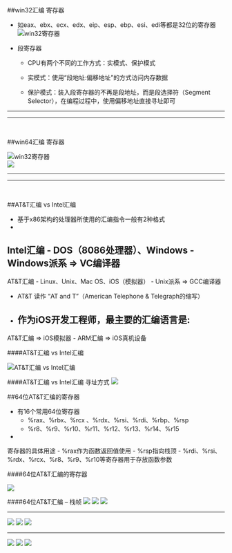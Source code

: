 ##win32汇编 寄存器

- 如eax、ebx、ecx、edx、eip、esp、ebp、esi、edi等都是32位的寄存器
![win32寄存器](/assets/001.png)

- 段寄存器
    - CPU有两个不同的工作方式：实模式、保护模式            
    - 实模式：使用“段地址:偏移地址”的方式访问内存数据
    - 保护模式：装入段寄存器的不再是段地址，而是段选择符（Segment Selector），在编程过程中，使用偏移地址直接寻址即可
    
***  
***   
<br>

    
##win64汇编 寄存器

![win32寄存器](/assets/002.png)
<br>
![](/assets/003.png)

***  
***   
<br>

    
##AT&T汇编 vs Intel汇编

- 基于x86架构的处理器所使用的汇编指令一般有2种格式
- Intel汇编
    - DOS（8086处理器）、Windows
    - Windows派系 => VC编译器
- AT&T汇编
    - Linux、Unix、Mac OS、iOS（模拟器）
    - Unix派系 => GCC编译器
- AT&T 读作 “AT and T”（American Telephone & Telegraph的缩写）
- 作为iOS开发工程师，最主要的汇编语言是:
    - AT&T汇编 => iOS模拟器
    - ARM汇编 => iOS真机设备
    
####AT&T汇编 vs Intel汇编

![AT&T汇编 vs Intel汇编](/assets/004.png)

####AT&T汇编 vs Intel汇编 寻址方式
![](/assets/005.png)

##64位AT&T汇编的寄存器

- 有16个常用64位寄存器
    - %rax、%rbx、%rcx 、%rdx、%rsi、%rdi、%rbp、%rsp
    - %r8、%r9、%r10、%r11、%r12、%r13、%r14、%r15
- 寄存器的具体用途
    - %rax作为函数返回值使用
    - %rsp指向栈顶
    - %rdi、%rsi、%rdx、%rcx、%r8、%r9、%r10等寄存器用于存放函数参数

####64位AT&T汇编的寄存器

![](/assets/006.png)

####64位AT&T汇编 – 栈帧
![](/assets/007.png)
![](/assets/008.png)
![](/assets/009.png)
***
![](/assets/010.png)
![](/assets/011.png)
![](/assets/012.png)
***
![](/assets/013.png)
![](/assets/014.png)
![](/assets/015.png)























